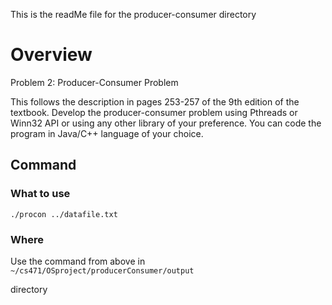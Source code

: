 This is the readMe file for the producer-consumer directory

# Overview

Problem 2: Producer-Consumer Problem

This follows the description in pages 253-257 of the 9th edition of the textbook. Develop
the producer-consumer problem using Pthreads or Winn32 API or using any other library
of your preference. You can code the program in Java/C++ language of your choice.

## Command

### What to use
` ./procon ../datafile.txt `

### Where

Use the command from above in ` ~/cs471/OSproject/producerConsumer/output ` 

directory